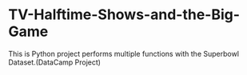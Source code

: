 # TV-Halftime-Shows-and-the-Big-Game

This is Python project performs multiple functions with the Superbowl Dataset.(DataCamp Project)

